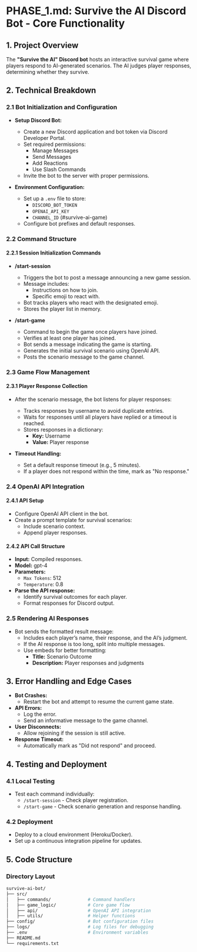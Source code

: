 # PHASE_1.md: Survive the AI Discord Bot - Core Functionality

## 1. Project Overview
The **"Survive the AI" Discord bot** hosts an interactive survival game where players respond to AI-generated scenarios. The AI judges player responses, determining whether they survive.

## 2. Technical Breakdown

### 2.1 Bot Initialization and Configuration
- **Setup Discord Bot:**
  - Create a new Discord application and bot token via Discord Developer Portal.
  - Set required permissions:
    - Manage Messages
    - Send Messages
    - Add Reactions
    - Use Slash Commands
  - Invite the bot to the server with proper permissions.

- **Environment Configuration:**
  - Set up a `.env` file to store:
    - `DISCORD_BOT_TOKEN`
    - `OPENAI_API_KEY`
    - `CHANNEL_ID` (#survive-ai-game)
  - Configure bot prefixes and default responses.

### 2.2 Command Structure

#### 2.2.1 Session Initialization Commands
- **/start-session**
  - Triggers the bot to post a message announcing a new game session.
  - Message includes:
    - Instructions on how to join.
    - Specific emoji to react with.
  - Bot tracks players who react with the designated emoji.
  - Stores the player list in memory.

- **/start-game**
  - Command to begin the game once players have joined.
  - Verifies at least one player has joined.
  - Bot sends a message indicating the game is starting.
  - Generates the initial survival scenario using OpenAI API.
  - Posts the scenario message to the game channel.

### 2.3 Game Flow Management

#### 2.3.1 Player Response Collection
- After the scenario message, the bot listens for player responses:
  - Tracks responses by username to avoid duplicate entries.
  - Waits for responses until all players have replied or a timeout is reached.
  - Stores responses in a dictionary:
    - **Key:** Username
    - **Value:** Player response

- **Timeout Handling:**
  - Set a default response timeout (e.g., 5 minutes).
  - If a player does not respond within the time, mark as "No response."

### 2.4 OpenAI API Integration

#### 2.4.1 API Setup
- Configure OpenAI API client in the bot.
- Create a prompt template for survival scenarios:
  - Include scenario context.
  - Append player responses.

#### 2.4.2 API Call Structure
- **Input:** Compiled responses.
- **Model:** gpt-4
- **Parameters:**
  - `Max Tokens`: 512
  - `Temperature`: 0.8
- **Parse the API response:**
  - Identify survival outcomes for each player.
  - Format responses for Discord output.

### 2.5 Rendering AI Responses
- Bot sends the formatted result message:
  - Includes each player’s name, their response, and the AI’s judgment.
  - If the AI response is too long, split into multiple messages.
  - Use embeds for better formatting:
    - **Title:** Scenario Outcome
    - **Description:** Player responses and judgments

## 3. Error Handling and Edge Cases
- **Bot Crashes:**
  - Restart the bot and attempt to resume the current game state.
- **API Errors:**
  - Log the error.
  - Send an informative message to the game channel.
- **User Disconnects:**
  - Allow rejoining if the session is still active.
- **Response Timeout:**
  - Automatically mark as "Did not respond" and proceed.

## 4. Testing and Deployment

### 4.1 Local Testing
- Test each command individually:
  - `/start-session` - Check player registration.
  - `/start-game` - Check scenario generation and response handling.

### 4.2 Deployment
- Deploy to a cloud environment (Heroku/Docker).
- Set up a continuous integration pipeline for updates.

## 5. Code Structure

### Directory Layout
```bash
survive-ai-bot/
├── src/
│   ├── commands/              # Command handlers
│   ├── game_logic/            # Core game flow
│   ├── api/                   # OpenAI API integration
│   ├── utils/                 # Helper functions
├── config/                    # Bot configuration files
├── logs/                      # Log files for debugging
├── .env                       # Environment variables
├── README.md
└── requirements.txt
